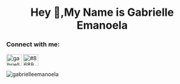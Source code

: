 <h1 align="center">Hey 🤟,My Name is Gabrielle Emanoela</h1>


<h3 align="left">Connect with me:</h3>
<p align="left">
<a href="https://linkedin.com/in/gabrielleemanoela" target="blank"><img align="center" src="https://cdn.jsdelivr.net/npm/simple-icons@3.0.1/icons/linkedin.svg" alt="gabrielleemanoela" height="30" width="40" /></a>
<a href="https://discord.gg/#8689" target="blank"><img align="center" src="https://cdn.jsdelivr.net/npm/simple-icons@3.0.1/icons/discord.svg" alt="#8689" height="30" width="40" /></a>
</p>

<p><img align="left" src="https://github-readme-stats.vercel.app/api/top-langs?username=gabrielleemanoela&show_icons=true&theme=dark&title_color=e826d2&text_color=ffffff&locale=en&layout=compact" alt="gabrielleemanoela" /></p>


